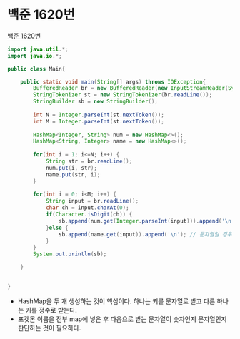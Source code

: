 # 백준 1620번
[백준 1620번](https://www.acmicpc.net/problem/1620)

```java
import java.util.*;
import java.io.*;

public class Main{

	public static void main(String[] args) throws IOException{
		BufferedReader br = new BufferedReader(new InputStreamReader(System.in));
		StringTokenizer st = new StringTokenizer(br.readLine());
		StringBuilder sb = new StringBuilder();
		
		int N = Integer.parseInt(st.nextToken());
		int M = Integer.parseInt(st.nextToken());
		
		HashMap<Integer, String> num = new HashMap<>();
		HashMap<String, Integer> name = new HashMap<>();
		
		for(int i = 1; i<=N; i++) {
			String str = br.readLine();
			num.put(i, str);
			name.put(str, i);
		}
		
		for(int i = 0; i<M; i++) {
			String input = br.readLine();
			char ch = input.charAt(0);
			if(Character.isDigit(ch)) {
				sb.append(num.get(Integer.parseInt(input))).append('\n'); // 정수일 경우 포켓몬 이름을 저장
			}else {
				sb.append(name.get(input)).append('\n'); // 문자열일 경우 포켓몬의 인덱스를 저장
			}
		}
		System.out.println(sb);

	}

	
}

```
- HashMap을 두 개 생성하는 것이 핵심이다. 하나는 키를 문자열로 받고 다른 하나는 키를 정수로 받는다.
- 포켓몬 이름을 전부 map에 넣은 후 다음으로 받는 문자열이 숫자인지 문자열인지 판단하는 것이 필요하다.
